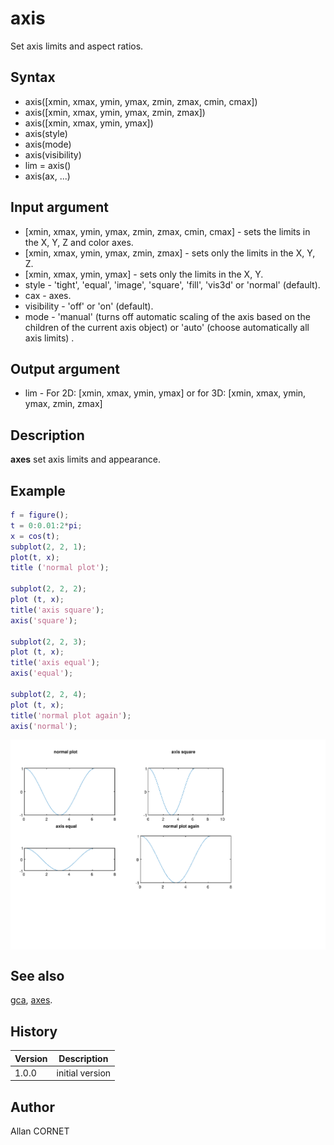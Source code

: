 # axis

Set axis limits and aspect ratios.

## Syntax

- axis([xmin, xmax, ymin, ymax, zmin, zmax, cmin, cmax])
- axis([xmin, xmax, ymin, ymax, zmin, zmax])
- axis([xmin, xmax, ymin, ymax])
- axis(style)
- axis(mode)
- axis(visibility)
- lim = axis()
- axis(ax, ...)

## Input argument

- [xmin, xmax, ymin, ymax, zmin, zmax, cmin, cmax] - sets the limits in the X, Y, Z and color axes.
- [xmin, xmax, ymin, ymax, zmin, zmax] - sets only the limits in the X, Y, Z.
- [xmin, xmax, ymin, ymax] - sets only the limits in the X, Y.
- style - 'tight', 'equal', 'image', 'square', 'fill', 'vis3d' or 'normal' (default).
- cax - axes.
- visibility - 'off' or 'on' (default).
- mode - 'manual' (turns off automatic scaling of the axis based on the children of the current axis object) or 'auto' (choose automatically all axis limits) .

## Output argument

- lim - For 2D: [xmin, xmax, ymin, ymax] or for 3D: [xmin, xmax, ymin, ymax, zmin, zmax]

## Description

  <p><b>axes</b> set axis limits and appearance.</p>

## Example

```matlab
f = figure();
t = 0:0.01:2*pi;
x = cos(t);
subplot(2, 2, 1);
plot(t, x);
title ('normal plot');

subplot(2, 2, 2);
plot (t, x);
title('axis square');
axis('square');

subplot(2, 2, 3);
plot (t, x);
title('axis equal');
axis('equal');

subplot(2, 2, 4);
plot (t, x);
title('normal plot again');
axis('normal');
```

<img src="axis_51C943C7.svg" align="middle"/>

## See also

[gca](gca.md), [axes](axes.md).

## History

| Version | Description     |
| ------- | --------------- |
| 1.0.0   | initial version |

## Author

Allan CORNET
